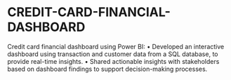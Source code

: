 # CREDIT-CARD-FINANCIAL-DASHBOARD
Credit card financial dashboard using Power BI: • Developed an interactive dashboard using transaction and customer data from a SQL database, to provide real-time insights. • Shared actionable insights with stakeholders based on dashboard findings to support decision-making processes.
